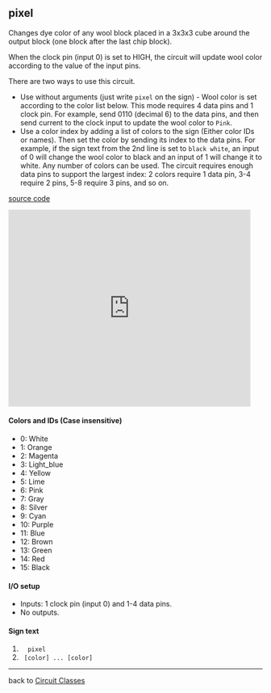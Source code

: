 pixel
----------
Changes dye color of any wool block placed in a 3x3x3 cube around the output block (one block after the last chip block).

When the clock pin (input 0) is set to HIGH, the circuit will update wool color according to the value of the input pins.  

There are two ways to use this circuit. 

* Use without arguments (just write `pixel` on the sign) - Wool color is set according to the color list below. This mode requires 4 data pins and 1 clock pin. For example, send 0110 (decimal 6) to the data pins, and then send current to the clock input to update the wool color to `Pink`.
* Use a color index by adding a list of colors to the sign (Either color IDs or names). Then set the color by sending its index to the data pins. For example, if the sign text from the 2nd line is set to `black white`, an input of 0 will change the wool color to black and an input of 1 will change it to white. Any number of colors can be used. The circuit requires enough data pins to support the largest index: 2 colors require 1 data pin,  3-4 require 2 pins, 5-8 require 3 pins, and so on.

[source code](https://github.com/eisental/BasicCircuits/blob/master/src/main/java/org/tal/basiccircuits/pixel.java)

<iframe title="YouTube video player" class="youtube-player" type="text/html" width="480" height="390" src="http://www.youtube.com/embed/wj51vULmLXM?rel=0" frameborder="0" allowFullScreen></iframe>

#### Colors and IDs (Case insensitive)
- 0: White
- 1: Orange
- 2: Magenta
- 3: Light_blue
- 4: Yellow
- 5: Lime
- 6: Pink
- 7: Gray
- 8: Silver
- 9: Cyan
- 10: Purple
- 11: Blue
- 12: Brown
- 13: Green
- 14: Red
- 15: Black
    
#### I/O setup 
* Inputs: 1 clock pin (input 0) and 1-4 data pins.
* No outputs.

#### Sign text
1. `   pixel   `
2. `  [color] ... [color] ` 
***


back to [Circuit Classes](Home)
